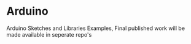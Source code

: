 Arduino
=======

Arduino Sketches and Libraries Examples, Final published work will be made available in seperate repo's
